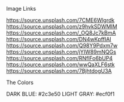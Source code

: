 Image Links



https://source.unsplash.com/7CME6Wlgrdk
https://source.unsplash.com/z9hvkSDWMIM
https://source.unsplash.com/_OQ8Jc7kBmA
https://source.unsplash.com/DN4wKpffIAI
https://source.unsplash.com/Q98Y9Pdxm7w
https://source.unsplash.com/jYIW89mNQGs
https://source.unsplash.com/RNflFo6bUP4
https://source.unsplash.com/wwQaXLF6stk
https://source.unsplash.com/7BjhtdogU3A












The Colors

DARK BLUE: #2c3e50
LIGHT GRAY: #ecf0f1